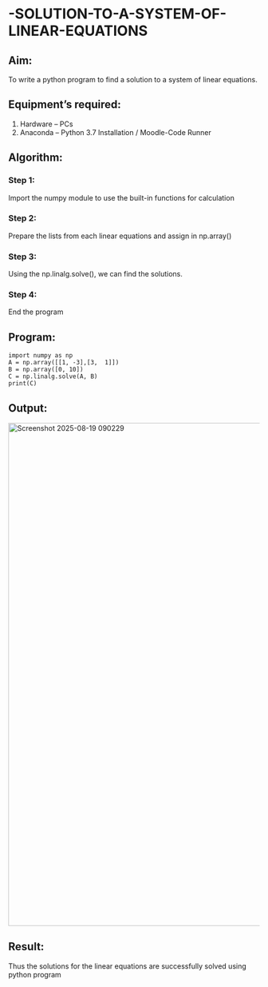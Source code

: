 # -SOLUTION-TO-A-SYSTEM-OF-LINEAR-EQUATIONS
## Aim:
To write a python program to find a solution to a system of linear equations.
## Equipment’s required:
1. 	Hardware – PCs
2. 	Anaconda – Python 3.7 Installation / Moodle-Code Runner
## Algorithm:
### Step 1: 
Import the numpy module to use the built-in functions for calculation
### Step 2: 
Prepare the lists from each linear equations and assign in np.array()
### Step 3: 
Using the np.linalg.solve(), we can find the solutions.
### Step 4: 
End the program
## Program:
```
import numpy as np
A = np.array([[1, -3],[3,  1]])
B = np.array([0, 10])
C = np.linalg.solve(A, B)
print(C)

```
## Output:
<img width="1688" height="1007" alt="Screenshot 2025-08-19 090229" src="https://github.com/user-attachments/assets/65646664-19ee-4116-b82c-f843002e5986" />

## Result: 
Thus the solutions for the linear equations are successfully solved using python program

